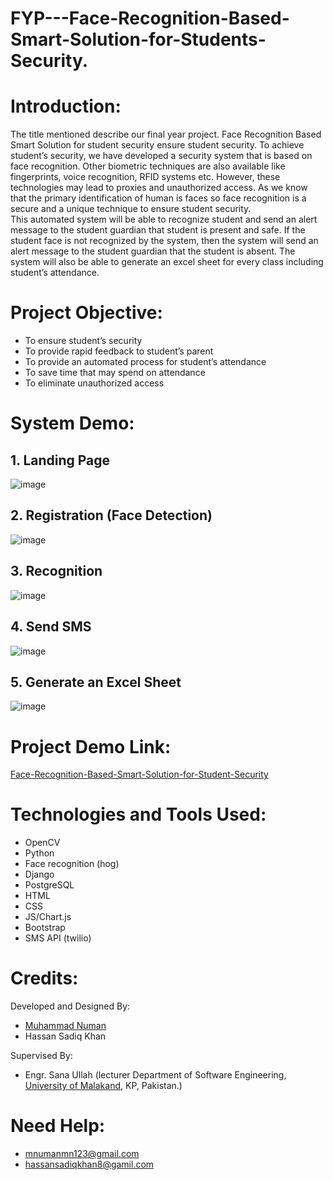 # FYP---Face-Recognition-Based-Smart-Solution-for-Students-Security.

# Introduction:

The title mentioned describe our final year project. Face Recognition Based Smart Solution for student security ensure student security. To achieve student’s security, we have developed a security system that is based on face recognition. Other biometric techniques are also available like fingerprints, voice recognition, RFID systems etc. However, these technologies may lead to proxies and unauthorized access. As we know that the primary identification of human is faces so face recognition is a secure and a unique technique to ensure student security. <br />
This automated system will be able to recognize student and send an alert message to the student guardian that student is present and safe. If the student face is not recognized by the system, then the system will send an alert message to the student guardian that the student is absent. The system will also be able to generate an excel sheet for every class including student’s attendance.

# Project Objective:

*	To ensure student’s security <br />
*	To provide rapid feedback to student’s parent <br />
*	To provide an automated process for student’s attendance <br />
*	To save time that may spend on attendance <br />
*	To eliminate unauthorized access <br />


# System Demo:

## 1.	Landing Page


 
![image](https://user-images.githubusercontent.com/38610892/132396373-2af0b788-83d9-415a-abd7-ddfee97e3599.png)




## 2.	Registration (Face Detection)



 	 
 	  	 
 	 
 
![image](https://user-images.githubusercontent.com/38610892/132396641-915db7bd-9865-425f-8a83-d13bfde8ea0b.png)


 





## 3.	Recognition




 	 
 	  	 
 	 
 
![image](https://user-images.githubusercontent.com/38610892/132396714-1a466fb9-ebf6-445a-867f-229be7d90c78.png)

 




## 4. Send SMS



 
 	  
 	 
 
![image](https://user-images.githubusercontent.com/38610892/132396752-5c3515ac-b224-4f41-9b45-f1b26f716a59.png)

 






## 5.	Generate an Excel Sheet


 ![image](https://user-images.githubusercontent.com/38610892/132396813-e99a6aa5-4e88-4db1-8749-dc76a34d9c62.png)





# Project Demo Link:

[Face-Recognition-Based-Smart-Solution-for-Student-Security](https://youtu.be/ZljN5CPAf2I)


# Technologies and Tools Used:

*	OpenCV <br />
*	Python <br />
*	Face recognition (hog) <br />
*	Django <br />
*	PostgreSQL <br />
*	HTML <br />
*	CSS <br />
*	JS/Chart.js <br />
*	Bootstrap <br />
*	SMS API (twilio)

# Credits:

Developed and Designed By: 

*	[Muhammad Numan](https://www.linkedin.com/in/muhammad-numan-2426b4194/) <br />
*	Hassan Sadiq Khan <br />
	

Supervised By: 

* Engr. Sana Ullah (lecturer Department of Software Engineering, [University of Malakand](http://uom.edu.pk/), KP, Pakistan.)

# Need Help:
*	mnumanmn123@gmail.com
*	hassansadiqkhan8@gamil.com
